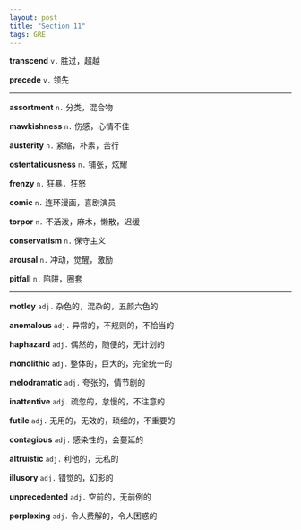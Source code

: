 ```yaml
---
layout: post
title: "Section 11"
tags: GRE
---
```



__transcend__ `v.` 胜过，超越

__precede__ `v.` 领先

---

__assortment__ `n.` 分类，混合物

__mawkishness__ `n.` 伤感，心情不佳

__austerity__ `n.` 紧缩，朴素，苦行

__ostentatiousness__ `n.` 铺张，炫耀

__frenzy__ `n.` 狂暴，狂怒

__comic__ `n.` 连环漫画，喜剧演员

__torpor__ `n.` 不活泼，麻木，懒散，迟缓

__conservatism__ `n.` 保守主义

__arousal__ `n.` 冲动，觉醒，激励

__pitfall__ `n.` 陷阱，圈套

---

__motley__ `adj.` 杂色的，混杂的，五颜六色的

__anomalous__ `adj.` 异常的，不规则的，不恰当的

__haphazard__ `adj.` 偶然的，随便的，无计划的

__monolithic__ `adj.` 整体的，巨大的，完全统一的

__melodramatic__ `adj.` 夸张的，情节剧的

__inattentive__ `adj.` 疏忽的，怠慢的，不注意的

__futile__ `adj.` 无用的，无效的，琐细的，不重要的

__contagious__ `adj.` 感染性的，会蔓延的

__altruistic__ `adj.` 利他的，无私的

__illusory__ `adj.` 错觉的，幻影的

__unprecedented__ `adj.` 空前的，无前例的

__perplexing__ `adj.` 令人费解的，令人困惑的